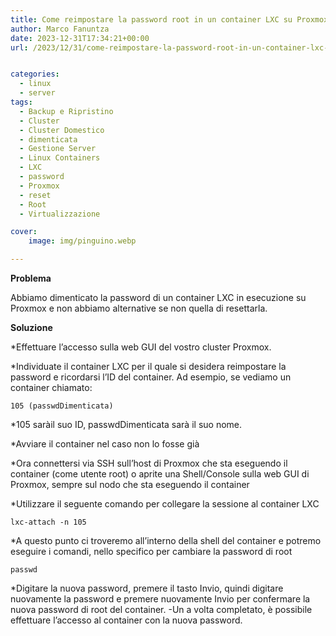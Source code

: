 ```yaml
---
title: Come reimpostare la password root in un container LXC su Proxmox VE
author: Marco Fanuntza
date: 2023-12-31T17:34:21+00:00
url: /2023/12/31/come-reimpostare-la-password-root-in-un-container-lxc-su-proxmox-ve/


categories:
  - linux
  - server
tags:
  - Backup e Ripristino
  - Cluster
  - Cluster Domestico
  - dimenticata
  - Gestione Server
  - Linux Containers
  - LXC
  - password
  - Proxmox
  - reset
  - Root
  - Virtualizzazione

cover:
    image: img/pinguino.webp

---
```



**Problema** 

Abbiamo dimenticato la password di un container LXC in esecuzione su Proxmox e non abbiamo alternative se non quella di resettarla.

**Soluzione**

  *Effettuare l&#8217;accesso sulla web GUI del vostro cluster Proxmox.


  *Individuate il container LXC per il quale si desidera reimpostare la password e ricordarsi l&#8217;ID del container. Ad esempio, se vediamo un container chiamato:

    105 (passwdDimenticata) 

  *105 saràil suo ID, passwdDimenticata sarà il suo nome.

  *Avviare il container nel caso non lo fosse già

  *Ora connettersi via SSH sull&#8217;host di Proxmox che sta eseguendo il container (come utente root) o aprite una Shell/Console sulla web GUI di Proxmox, sempre sul nodo che sta eseguendo il container

  *Utilizzare il seguente comando per collegare la sessione al container LXC

    lxc-attach -n 105




  *A questo punto ci troveremo all&#8217;interno della shell del container e potremo eseguire i comandi, nello specifico per cambiare la password di root 

    passwd

  *Digitare la nuova password, premere il tasto Invio, quindi digitare nuovamente la password e premere nuovamente Invio per confermare la nuova password di root del container.
-Un
a volta completato, è possibile effettuare l&#8217;accesso al container con la nuova password.
